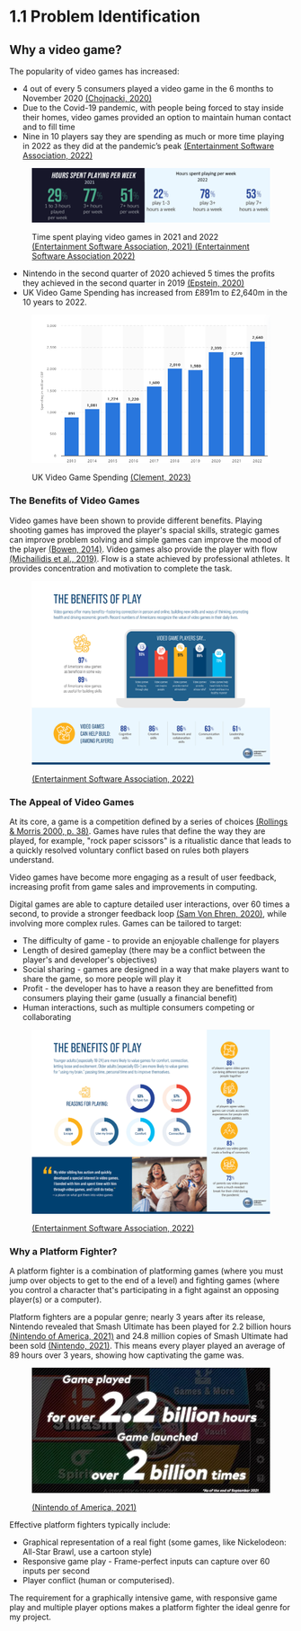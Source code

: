 # 1.1 Problem Identification

## Why a video game?

The popularity of video games has increased:

* 4 out of every 5 consumers played a video game in the 6 months to November 2020 [(Chojnacki, 2020)](../reference-list.md)
* Due to the Covid-19 pandemic, with people being forced to stay inside their homes, video games provided an option to maintain human contact and to fill time
* Nine in 10 players say they are spending as much or more time playing in 2022 as they did at the pandemic’s peak [(Entertainment Software Association, 2022)](../reference-list.md)

<figure><img src="../.gitbook/assets/image (2) (1) (1) (1).png" alt=""><figcaption><p>Time spent playing video games in 2021 and 2022 <a href="https://app.gitbook.com/o/-MM_7qMOfSgqBidGd9EN/s/DLjPKGsqdzJQ60KUFhpl/~/changes/259/reference-list#1.1">(Entertainment Software Association, 2021)</a><a href="https://app.gitbook.com/o/-MM_7qMOfSgqBidGd9EN/s/DLjPKGsqdzJQ60KUFhpl/~/changes/259/reference-list#1.1"> (Entertainment Software Association 2022)</a></p></figcaption></figure>

* Nintendo in the second quarter of 2020 achieved 5 times the profits they achieved in the second quarter in 2019 [(Epstein, 2020)](../reference-list.md)
* UK Video Game Spending has increased from £891m to £2,640m in the 10 years to 2022.

<figure><img src="../.gitbook/assets/image.png" alt=""><figcaption><p>UK Video Game Spending <a href="https://app.gitbook.com/o/-MM_7qMOfSgqBidGd9EN/s/DLjPKGsqdzJQ60KUFhpl/~/changes/259/reference-list#1.1">(Clement, 2023)</a></p></figcaption></figure>

### The Benefits of Video Games

Video games have been shown to provide different benefits. Playing shooting games has improved the player's spacial skills, strategic games can improve problem solving and simple games can improve the mood of the player [(Bowen, 2014)](../reference-list.md). Video games also provide the player with flow [(Michailidis et al., 2019)](../reference-list.md). Flow is a state achieved by professional athletes. It provides concentration and motivation to complete the task.&#x20;

<figure><img src="../.gitbook/assets/image (5) (1) (1).png" alt=""><figcaption><p><a href="../reference-list.md">(Entertainment Software Association, 2022)</a></p></figcaption></figure>

### The Appeal of Video Games

At its core, a game is a competition defined by a series of choices [(Rollings & Morris 2000, p. 38)](../reference-list.md). Games have rules that define the way they are played, for example, "rock paper scissors" is a ritualistic dance that leads to a quickly resolved voluntary conflict based on rules both players understand.

Video games have become more engaging as a result of user feedback, increasing profit from game sales and improvements in computing.&#x20;

Digital games are able to capture detailed user interactions, over 60 times a second, to provide a stronger feedback loop [(Sam Von Ehren, 2020)](../reference-list.md), while involving more complex rules. Games can be tailored to target:

* The difficulty of game - to provide an enjoyable challenge for players
* Length of desired gameplay (there may be a conflict between the player's and developer's objectives)
* Social sharing - games are designed in a way that make players want to share the game, so more people will play it
* Profit - the developer has to have a reason they are benefitted from consumers playing their game (usually a financial benefit)
* Human interactions, such as multiple consumers competing or collaborating

<figure><img src="../.gitbook/assets/image (3) (1) (1).png" alt=""><figcaption><p><a href="../reference-list.md">(Entertainment Software Association, 2022)</a></p></figcaption></figure>

### Why a Platform Fighter?

A platform fighter is a combination of platforming games (where you must jump over objects to get to the end of a level) and fighting games (where you control a character that's participating in a fight against an opposing player(s) or a computer).

Platform fighters are a popular genre; nearly 3 years after its release, Nintendo revealed that Smash Ultimate has been played for 2.2 billion hours [(Nintendo of America, 2021)](../reference-list.md) and 24.8 million copies of Smash Ultimate had been sold [(Nintendo, 2021)](../reference-list.md). This means every player played an average of 89 hours over 3 years, showing how captivating the game was.

<figure><img src="../.gitbook/assets/image (4) (1) (1).png" alt=""><figcaption><p><a href="../reference-list.md">(Nintendo of America, 2021)</a></p></figcaption></figure>

Effective platform fighters typically include:

* Graphical representation of a real fight (some games, like Nickelodeon: All-Star Brawl, use a cartoon style)
* Responsive game play - Frame-perfect inputs can capture over 60 inputs per second
* Player conflict (human or computerised).

The requirement for a graphically intensive game, with responsive game play and multiple player options makes a platform fighter the ideal genre for my project.
